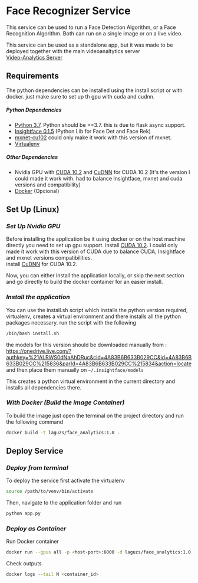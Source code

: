 # Face Recognizer Service

This service can be used to run a Face Detection Algorithm, or a Face Recognition Algorithm. Both can run on a single image or on a live video.

This service can be used as a standalone app, but it was made to be deployed together with the main videoanaltytics server <br>
[Video-Analytics Server](https://github.com/damsog/video-analytics-server)


## Requirements
The python dependencies can be installed using the install script or with docker. just make sure to set up th gpu with cuda and cudnn.

##### Python Dependencies
- [Python 3.7](https://www.python.org/downloads/release/python-370/). Python should be >=3.7. this is due to flask async support.
- [Insightface 0.1.5](https://github.com/deepinsight/insightface) (Python Lib for Face Det and Face Rek)
- [mxnet-cu102](https://mxnet.apache.org/versions/1.7.0/get_started?platform=linux&language=python&processor=gpu&environ=pip&) could only make it work with this version of mxnet.
- [Virtualenv](https://pypi.org/project/virtualenv/)
##### Other Dependencies
- Nvidia GPU with [CUDA 10.2](https://developer.nvidia.com/cuda-10.2-download-archive) and [CuDNN](https://developer.nvidia.com/rdp/cudnn-archive) for CUDA 10.2 (It's the version I could made it work with. had to balance Insightface, mxnet and cuda versions and compatibility)
- [Docker](https://docs.docker.com/engine/install/ubuntu/) (Opcional)


## Set Up (Linux)

### *Set Up Nvidia GPU*

Before installing the application be it using docker or on the host machine directly you need to set up gpu support.
install [CUDA 10.2](https://developer.nvidia.com/cuda-10.2-download-archive). I could only made it work with this version of CUDA due to balance CUDA, Insightface and mxnet versions compatibilities. <br>
install [CuDNN](https://developer.nvidia.com/rdp/cudnn-archive) for CUDA 10.2. <br>

Now, you can either install the application locally, or skip the next section and go directly to build the docker container for an easier install.

### *Install the application*

You can use the install.sh script which installs the python version required, virtualenv, creates a virtual environment and there installs all the
python packages necessary. run the script with the following 
```sh
/bin/bash install.sh
```

the models for this version should be downloaded manually from :<br>
https://onedrive.live.com/?authkey=%21ALRWS0dNaAhDRuc&cid=4A83B6B633B029CC&id=4A83B6B633B029CC%215836&parId=4A83B6B633B029CC%215834&action=locate <br>
and then place them manually on ```~/.insightface/models```

This creates a python virtual environment in the current directory and installs all dependencies there.

### *With Docker (Build the image Container)*

To build the image just open the terminal on the project directory and run the following command
```sh
docker build -t laguzs/face_analytics:1.0 .
```

## Deploy Service 

### *Deploy from terminal*

To deploy the service first activate the virtualenv
```sh
source /path/to/venv/bin/activate
```
Then, navigate to the application folder and run
```sh
python app.py
```

### *Deploy as Container*

Run Docker container
```sh
docker run --gpus all -p <host-port>:6000 -d laguzs/face_analytics:1.0
```
Check outputs 
```sh
docker logs --tail N <container_id>
```
